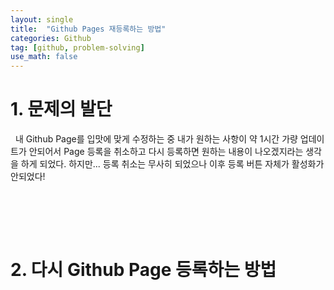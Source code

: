 ```yaml
---
layout: single
title:  "Github Pages 재등록하는 방법"
categories: Github
tag: [github, problem-solving]
use_math: false
---
```


# 1. 문제의 발단
&nbsp; 내 Github Page를 입맛에 맞게 수정하는 중 내가 원하는 사항이 약 1시간 가량 업데이트가 안되어서 Page 등록을 취소하고 다시 등록하면 원하는 내용이 나오겠지라는 생각을 하게 되었다. 하지만... 등록 취소는 무사히 되었으나 이후 등록 버튼 자체가 활성화가 안되었다! 

&nbsp; 


<br><br>

# 2. 다시 Github Page 등록하는 방법
